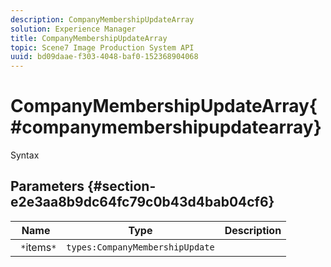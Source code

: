 ```yaml
---
description: CompanyMembershipUpdateArray
solution: Experience Manager
title: CompanyMembershipUpdateArray
topic: Scene7 Image Production System API
uuid: bd09daae-f303-4048-baf0-152368904068
---
```


# CompanyMembershipUpdateArray{#companymembershipupdatearray}

 Syntax 

## Parameters {#section-e2e3aa8b9dc64fc79c0b43d4bab04cf6}

|  Name  | Type  | Description  |
|---|---|---|
|  ` *`items`*`  | `types:CompanyMembershipUpdate`  | |

